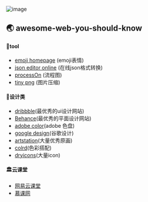 
![image](https://github.com/leinov/awesome-web-you-should-know/raw/master/img/logo2.png)
## 🌏 awesome-web-you-should-know
#### 🔨tool
* [emoji homepage](http://emojihomepage.com/) (emoji表情)
* [json editor online](http://jsoneditoronline.org/) (在线json格式转换)
* [processOn](https://processon.com/;jsessionid=240B6EBC172A590374E213A3701132C2.jvm1) (流程图)
* [tiny png](https://tinypng.com/) (图片压缩)

#### 🎨设计类
* [dribbble](https://dribbble.com/)(最优秀的ui设计网站)
* [Behance](https://www.behance.net/)(最优秀的平面设计网站)
* [adobe color](https://kuler.adobe.com/explore/newest/)(adobe 色盘)
* [google design](http://www.google.com/design/)(谷歌设计)
* [artstation](https://www.artstation.com/)(大量优秀原画)
* [colrd](http://colrd.com/)(色彩搭配)
* [dryicons](https://dryicons.com/)(大量icon)


#### 🏛云课堂
* [网易云课堂](http://study.163.com/)
* [慕课网](http://www.imooc.com/)
